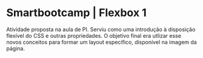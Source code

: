 # Smartbootcamp | Flexbox 1
Atividade proposta na aula de PI. Serviu como uma introdução à disposição flexível do CSS e outras propriedades. O objetivo final era utlizar esse novos conceitos para formar um layout específico, disponível na imagem da página.
